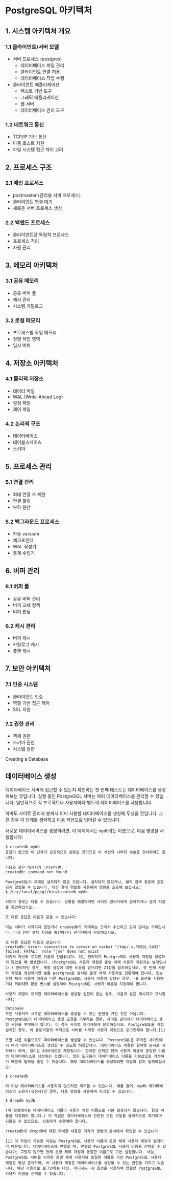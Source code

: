 # PostgreSQL 아키텍처

## 1. 시스템 아키텍처 개요

### 1.1 클라이언트/서버 모델
- 서버 프로세스 (postgres)
  - 데이터베이스 파일 관리
  - 클라이언트 연결 허용
  - 데이터베이스 작업 수행
- 클라이언트 애플리케이션
  - 텍스트 기반 도구
  - 그래픽 애플리케이션
  - 웹 서버
  - 데이터베이스 관리 도구

### 1.2 네트워크 통신
- TCP/IP 기반 통신
- 다중 호스트 지원
- 파일 시스템 접근 차이 고려

## 2. 프로세스 구조

### 2.1 메인 프로세스
- postmaster (관리용 서버 프로세스)
- 클라이언트 연결 대기
- 새로운 서버 프로세스 생성

### 2.2 백엔드 프로세스
- 클라이언트당 독립적 프로세스
- 프로세스 격리
- 자원 관리

## 3. 메모리 아키텍처

### 3.1 공유 메모리
- 공유 버퍼 풀
- 캐시 관리
- 시스템 카탈로그

### 3.2 로컬 메모리
- 프로세스별 작업 메모리
- 정렬 작업 영역
- 임시 버퍼

## 4. 저장소 아키텍처

### 4.1 물리적 저장소
- 데이터 파일
- WAL (Write-Ahead Log)
- 설정 파일
- 제어 파일

### 4.2 논리적 구조
- 데이터베이스
- 테이블스페이스
- 스키마

## 5. 프로세스 관리

### 5.1 연결 관리
- 최대 연결 수 제한
- 연결 풀링
- 부하 분산

### 5.2 백그라운드 프로세스
- 자동 vacuum
- 체크포인터
- WAL 작성기
- 통계 수집기

## 6. 버퍼 관리

### 6.1 버퍼 풀
- 공유 버퍼 관리
- 버퍼 교체 정책
- 버퍼 핀닝

### 6.2 캐시 관리
- 버퍼 캐시
- 카탈로그 캐시
- 플랜 캐시

## 7. 보안 아키텍처

### 7.1 인증 시스템
- 클라이언트 인증
- 역할 기반 접근 제어
- SSL 지원

### 7.2 권한 관리
- 객체 권한
- 스키마 권한
- 시스템 권한

Creating a Database 
## 데이터베이스 생성

데이터베이스 서버에 접근할 수 있는지 확인하는 첫 번째 테스트는 데이터베이스를 생성해보는 것입니다. 실행 중인 PostgreSQL 서버는 여러 데이터베이스를 관리할 수 있습니다. 일반적으로 각 프로젝트나 사용자마다 별도의 데이터베이스를 사용합니다.

아마도 사이트 관리자 분께서 이미 사용할 데이터베이스를 생성해 두셨을 것입니다. 그런 경우 이 단계를 생략하고 다음 섹션으로 넘어갈 수 있습니다.

새로운 데이터베이스를 생성하려면, 이 예제에서는 `mydb`라는 이름으로, 다음 명령을 사용합니다:

```shell
$ createdb mydb
응답이 없으면 이 단계가 성공적으로 완료된 것이므로 이 섹션의 나머지 부분은 건너뛰어도 됩니다.

다음과 같은 메시지가 나타난다면:
createdb: command not found

PostgreSQL이 제대로 설치되지 않은 것입니다. 설치되지 않았거나, 쉘의 검색 경로에 포함되지 않았을 수 있습니다. 대신 절대 경로를 사용하여 명령을 호출해 보십시오:
$ /usr/local/pgsql/bin/createdb mydb

이트의 경로는 다를 수 있습니다. 상황을 해결하려면 사이트 관리자에게 문의하거나 설치 지침을 확인하십시오.

또 다른 응답은 다음과 같을 수 있습니다:

이는 서버가 시작되지 않았거나 createdb가 기대하는 곳에서 수신하고 있지 않다는 의미입니다. 다시 한번 설치 지침을 확인하거나 관리자에게 문의하십시오.

또 다른 응답은 다음과 같습니다:
createdb: error: connection to server on socket "/tmp/.s.PGSQL.5432" failed: FATAL:  role "joe" does not exist
여기서 자신의 로그인 이름이 언급됩니다. 이는 관리자가 PostgreSQL 사용자 계정을 생성하지 않았을 때 발생합니다. (PostgreSQL 사용자 계정은 운영 체제 사용자 계정과는 별개입니다.) 관리자인 경우, 계정 생성에 대한 도움을 받으려면 21장을 참조하십시오. 첫 번째 사용자 계정을 생성하려면 보통 postgres로 설치된 운영 체제 사용자로 전환해야 합니다. 또는 운영 체제 사용자 이름과 다른 PostgreSQL 사용자 이름이 할당된 경우, -U 옵션을 사용하거나 PGUSER 환경 변수를 설정하여 PostgreSQL 사용자 이름을 지정해야 합니다.

사용자 계정이 있지만 데이터베이스를 생성할 권한이 없는 경우, 다음과 같은 메시지가 표시됩니다:

database
모든 사용자가 새로운 데이터베이스를 생성할 수 있는 권한을 가진 것은 아닙니다. PostgreSQL이 데이터베이스 생성 요청을 거부하는 경우, 사이트 관리자가 데이터베이스 생성 권한을 부여해야 합니다. 이 경우 사이트 관리자에게 문의하십시오. PostgreSQL을 직접 설치한 경우, 이 튜토리얼의 목적으로 서버를 시작한 사용자 계정으로 로그인해야 합니다.[1]

또한 다른 이름으로도 데이터베이스를 생성할 수 있습니다. PostgreSQL은 주어진 사이트에서 여러 데이터베이스를 생성할 수 있도록 허용합니다. 데이터베이스 이름은 알파벳 문자로 시작해야 하며, 길이는 63바이트로 제한됩니다. 편리한 선택은 현재 사용자 이름과 동일한 이름의 데이터베이스를 생성하는 것입니다. 많은 도구들이 데이터베이스 이름을 기본값으로 가정하기 때문에 입력을 줄일 수 있습니다. 해당 데이터베이스를 생성하려면 다음과 같이 입력하십시오:

$ createdb

더 이상 데이터베이스를 사용하지 않으려면 제거할 수 있습니다. 예를 들어, mydb 데이터베이스의 소유자(생성자)인 경우, 다음 명령을 사용하여 파괴할 수 있습니다:

$ dropdb mydb

(이 명령에서는 데이터베이스 이름이 사용자 계정 이름으로 기본 설정되지 않습니다. 항상 이름을 지정해야 합니다.) 이 작업은 데이터베이스와 관련된 모든 파일을 물리적으로 제거하며 되돌릴 수 없으므로, 신중하게 수행해야 합니다.

createdb와 dropdb에 대한 자세한 내용은 각각의 명령어 문서에서 확인할 수 있습니다.

[1] 이 작업이 가능한 이유는 PostgreSQL 사용자 이름이 운영 체제 사용자 계정과 별개이기 때문입니다. 데이터베이스에 연결할 때, 연결할 PostgreSQL 사용자 이름을 선택할 수 있습니다; 그렇지 않으면 현재 운영 체제 계정과 동일한 이름으로 기본 설정됩니다. 사실, PostgreSQL 서버를 시작한 운영 체제 사용자와 동일한 이름을 가진 PostgreSQL 사용자 계정은 항상 존재하며, 이 사용자 계정은 데이터베이스를 생성할 수 있는 권한을 가지고 있습니다. 해당 사용자로 로그인하는 대신, 어디서든 -U 옵션을 사용하여 연결할 PostgreSQL 사용자 이름을 선택할 수 있습니다.